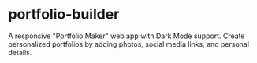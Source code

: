 # portfolio-builder
A responsive "Portfolio Maker" web app with Dark Mode support. Create personalized portfolios by adding photos, social media links, and personal details.
